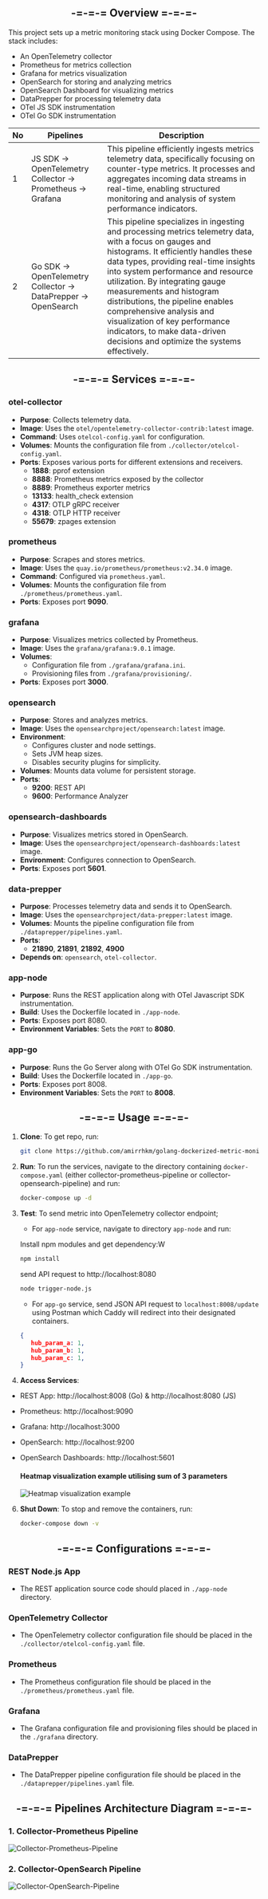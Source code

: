 <h2 align="center"> -=-=-= Overview =-=-=- </h2>

This project sets up a metric monitoring stack using Docker Compose. The stack includes:
- An OpenTelemetry collector
- Prometheus for metrics collection
- Grafana for metrics visualization
- OpenSearch for storing and analyzing metrics
- OpenSearch Dashboard for visualizing metrics
- DataPrepper for processing telemetry data
- OTel JS SDK instrumentation
- OTel Go SDK instrumentation

| No | Pipelines | Description |
| ---- | ---- | ---- |
| 1 | JS SDK → OpenTelemetry Collector → Prometheus → Grafana | This pipeline efficiently ingests metrics telemetry data, specifically focusing on counter-type metrics. It processes and aggregates incoming data streams in real-time, enabling structured monitoring and analysis of system performance indicators. |
| 2 | Go SDK → OpenTelemetry Collector → DataPrepper → OpenSearch | This pipeline specializes in ingesting and processing metrics telemetry data, with a focus on gauges and histograms. It efficiently handles these data types, providing real-time insights into system performance and resource utilization. By integrating gauge measurements and histogram distributions, the pipeline enables comprehensive analysis and visualization of key performance indicators, to make data-driven decisions and optimize the systems effectively. |

<h2 align="center"> -=-=-= Services =-=-=- </h2>

### otel-collector
- **Purpose**: Collects telemetry data.
- **Image**: Uses the `otel/opentelemetry-collector-contrib:latest` image.
- **Command**: Uses `otelcol-config.yaml` for configuration.
- **Volumes**: Mounts the configuration file from `./collector/otelcol-config.yaml`.
- **Ports**: Exposes various ports for different extensions and receivers.
   - **1888**: pprof extension
   - **8888**: Prometheus metrics exposed by the collector
   - **8889**: Prometheus exporter metrics
   - **13133**: health_check extension
   - **4317**: OTLP gRPC receiver
   - **4318**: OTLP HTTP receiver
   - **55679**: zpages extension

### prometheus
- **Purpose**: Scrapes and stores metrics.
- **Image**: Uses the `quay.io/prometheus/prometheus:v2.34.0` image.
- **Command**: Configured via `prometheus.yaml`.
- **Volumes**: Mounts the configuration file from `./prometheus/prometheus.yaml`.
- **Ports**: Exposes port **9090**.

### grafana
- **Purpose**: Visualizes metrics collected by Prometheus.
- **Image**: Uses the `grafana/grafana:9.0.1` image.
- **Volumes**: 
  - Configuration file from `./grafana/grafana.ini`.
  - Provisioning files from `./grafana/provisioning/`.
- **Ports**: Exposes port **3000**.

### opensearch
- **Purpose**: Stores and analyzes metrics.
- **Image**: Uses the `opensearchproject/opensearch:latest` image.
- **Environment**:
  - Configures cluster and node settings.
  - Sets JVM heap sizes.
  - Disables security plugins for simplicity.
- **Volumes**: Mounts data volume for persistent storage.
- **Ports**: 
  - **9200**: REST API
  - **9600**: Performance Analyzer

### opensearch-dashboards
- **Purpose**: Visualizes metrics stored in OpenSearch.
- **Image**: Uses the `opensearchproject/opensearch-dashboards:latest` image.
- **Environment**: Configures connection to OpenSearch.
- **Ports**: Exposes port **5601**.

### data-prepper
- **Purpose**: Processes telemetry data and sends it to OpenSearch.
- **Image**: Uses the `opensearchproject/data-prepper:latest` image.
- **Volumes**: Mounts the pipeline configuration file from `./dataprepper/pipelines.yaml`.
- **Ports**: 
  - **21890**, **21891**, **21892**, **4900**
- **Depends on**: `opensearch`, `otel-collector`.

### app-node
- **Purpose**: Runs the REST application along with OTel Javascript SDK instrumentation.
- **Build**: Uses the Dockerfile located in `./app-node`.
- **Ports**: Exposes port 8080.
- **Environment Variables**: Sets the `PORT` to **8080**.

### app-go
- **Purpose**: Runs the Go Server along with OTel Go SDK instrumentation.
- **Build**: Uses the Dockerfile located in `./app-go`.
- **Ports**: Exposes port 8008.
- **Environment Variables**: Sets the `PORT` to **8008**.

<h2 align="center"> -=-=-= Usage =-=-=- </h2>

1. **Clone**: To get repo, run:
   ```sh
   git clone https://github.com/amirrhkm/golang-dockerized-metric-monitoring.git
   ```

2. **Run**: To run the services, navigate to the directory containing `docker-compose.yaml` (either collector-prometheus-pipeline or collector-opensearch-pipeline) and run:
   ```sh
   docker-compose up -d
   ```
   
3. **Test**: To send metric into OpenTelemetry collector endpoint;
   
   - For `app-node` service, navigate to directory `app-node` and run:
   
   Install npm modules and get dependency:W
   ```sh
   npm install
   ```
   send API request to http://localhost:8080
   ```sh
   node trigger-node.js
   ```

   - For `app-go` service, send JSON API request to `localhost:8008/update` using Postman which Caddy will redirect into their designated containers.
   ```JSON
   {
      hub_param_a: 1,
      hub_param_b: 1,
      hub_param_c: 1,
   }
   ```

5. **Access Services**:
- REST App: http://localhost:8008 (Go) & http://localhost:8080 (JS)
- Prometheus: http://localhost:9090
- Grafana: http://localhost:3000
- OpenSearch: http://localhost:9200
- OpenSearch Dashboards: http://localhost:5601

   #### Heatmap visualization example utilising sum of 3 parameters
   ![Heatmap visualization example](https://github.com/user-attachments/assets/28bf5da0-a38a-4ba9-bee2-83a8e38fb6df)

6. **Shut Down**: To stop and remove the containers, run:
   ```sh
   docker-compose down -v
   ```

<h2 align="center"> -=-=-= Configurations =-=-=- </h2>

### REST Node.js App
- The REST application source code should placed in `./app-node` directory.

### OpenTelemetry Collector
- The OpenTelemetry collector configuration file should be placed in the `./collector/otelcol-config.yaml` file.

### Prometheus
- The Prometheus configuration file should be placed in the `./prometheus/prometheus.yaml` file.

### Grafana
- The Grafana configuration file and provisioning files should be placed in the `./grafana` directory.

###  DataPrepper
- The DataPrepper pipeline configuration file should be placed in the `./dataprepper/pipelines.yaml` file.


<h2 align="center"> -=-=-= Pipelines Architecture Diagram =-=-=- </h2>

### 1. Collector-Prometheus Pipeline
![Collector-Prometheus-Pipeline](https://github.com/user-attachments/assets/0e82a200-94a7-4417-bb30-b4d9f167727c)

### 2. Collector-OpenSearch Pipeline
![Collector-OpenSearch-Pipeline](https://github.com/user-attachments/assets/b4af276c-b076-4632-8ea1-569fba0236e1)





